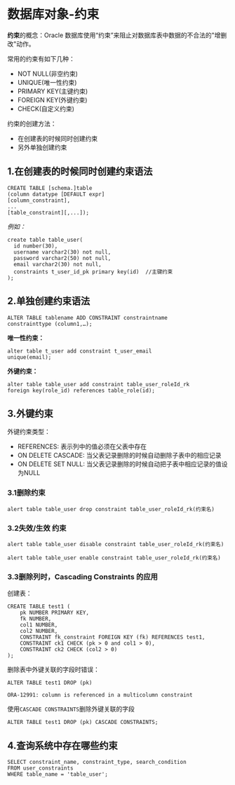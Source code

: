 #	数据库对象-约束
**约束**的概念：Oracle 数据库使用“约束”来阻止对数据库表中数据的不合法的"增删改"动作。

常用的约束有如下几种：

*	NOT NULL(非空约束)
*	UNIQUE(唯一性约束)
*	PRIMARY KEY(主键约束)
*	FOREIGN KEY(外键约束)
*	CHECK(自定义约束)

约束的创建方法：

*	在创建表的时候同时创建约束
*	另外单独创建约束

##	1.在创建表的时候同时创建约束语法

    CREATE TABLE [schema.]table
    (column datatype [DEFAULT expr]
    [column_constraint],
    ...
    [table_constraint][,...]);

*例如：*

	create table table_user(
      id number(30),
      username varchar2(30) not null,
      password varchar2(50) not null,
      email varchar2(30) not null,
      constraints t_user_id_pk primary key(id)	//主键约束
    );

##	2.单独创建约束语法

	ALTER TABLE tablename ADD CONSTRAINT constraintname
	constrainttype (column1,…);

**唯一性约束：**

	alter table t_user add constraint t_user_email
    unique(email);

**外键约束：**

	alter table table_user add constraint table_user_roleId_rk
    foreign key(role_id) references table_role(id);

##	3.外键约束
外键约束类型：

*	REFERENCES: 表示列中的值必须在父表中存在
*	ON DELETE CASCADE: 当父表记录删除的时候自动删除子表中的相应记录
*	ON DELETE SET NULL: 当父表记录删除的时候自动把子表中相应记录的值设为NULL

###	3.1删除约束

	alert table table_user drop constraint table_user_roleId_rk(约束名)

###	3.2失效/生效 约束
	alert table table_user disable constraint table_user_roleId_rk(约束名)

    alert table table_user enable constraint table_user_roleId_rk(约束名)

###	3.3删除列时，Cascading Constraints 的应用
创建表：

	CREATE TABLE test1 (
    	pk NUMBER PRIMARY KEY,
        fk NUMBER,
        col1 NUMBER,
        col2 NUMBER,
        CONSTRAINT fk_constraint FOREIGN KEY (fk) REFERENCES test1,
        CONSTRAINT ck1 CHECK (pk > 0 and col1 > 0),
        CONSTRAINT ck2 CHECK (col2 > 0)
    );

删除表中外键关联的字段时错误：

	ALTER TABLE test1 DROP (pk)

	ORA-12991: column is referenced in a multicolumn constraint

使用`CASCADE CONSTRAINTS`删除外键关联的字段

    ALTER TABLE test1 DROP (pk) CASCADE CONSTRAINTS;

## 4.查询系统中存在哪些约束

    SELECT constraint_name, constraint_type, search_condition
    FROM user_constraints
    WHERE table_name = 'table_user';